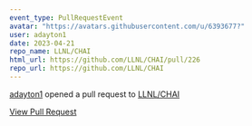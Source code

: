 ```yaml
---
event_type: PullRequestEvent
avatar: "https://avatars.githubusercontent.com/u/6393677?"
user: adayton1
date: 2023-04-21
repo_name: LLNL/CHAI
html_url: https://github.com/LLNL/CHAI/pull/226
repo_url: https://github.com/LLNL/CHAI
---
```


<a href='https://github.com/adayton1' target='_blank'>adayton1</a> opened a pull request to <a href='https://github.com/LLNL/CHAI' target='_blank'>LLNL/CHAI</a>

<a href='https://github.com/LLNL/CHAI/pull/226' target='_blank'>View Pull Request</a>